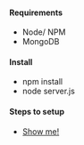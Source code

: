 #### Requirements
* Node/ NPM
* MongoDB

#### Install
* npm install
* node server.js

#### Steps to setup
* [Show me!](https://github.com/soveelabs/offline_bible_app/wiki/Test-Offline-Bible-App-on-your-local)
